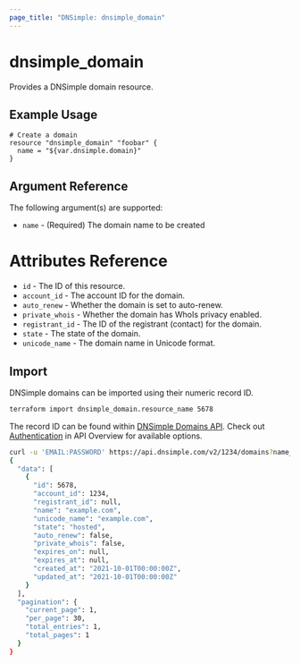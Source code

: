 ```yaml
---
page_title: "DNSimple: dnsimple_domain"
---
```


# dnsimple\_domain

Provides a DNSimple domain resource.

## Example Usage

```hcl
# Create a domain
resource "dnsimple_domain" "foobar" {
  name = "${var.dnsimple.domain}"
}
```

## Argument Reference

The following argument(s) are supported:

* `name` - (Required) The domain name to be created

# Attributes Reference

- `id` - The ID of this resource.
- `account_id` - The account ID for the domain.
- `auto_renew` - Whether the domain is set to auto-renew.
- `private_whois` - Whether the domain has WhoIs privacy enabled.
- `registrant_id` - The ID of the registrant (contact) for the domain.
- `state` - The state of the domain.
- `unicode_name` - The domain name in Unicode format.

## Import

DNSimple domains can be imported using their numeric record ID.

```bash
terraform import dnsimple_domain.resource_name 5678
```

The record ID can be found within [DNSimple Domains API](https://developer.dnsimple.com/v2/domains/#listDomains). Check out [Authentication](https://developer.dnsimple.com/v2/#authentication) in API Overview for available options.

```bash
curl -u 'EMAIL:PASSWORD' https://api.dnsimple.com/v2/1234/domains?name_like=example.com | jq
{
  "data": [
    {
      "id": 5678,
      "account_id": 1234,
      "registrant_id": null,
      "name": "example.com",
      "unicode_name": "example.com",
      "state": "hosted",
      "auto_renew": false,
      "private_whois": false,
      "expires_on": null,
      "expires_at": null,
      "created_at": "2021-10-01T00:00:00Z",
      "updated_at": "2021-10-01T00:00:00Z"
    }
  ],
  "pagination": {
    "current_page": 1,
    "per_page": 30,
    "total_entries": 1,
    "total_pages": 1
  }
}
```
